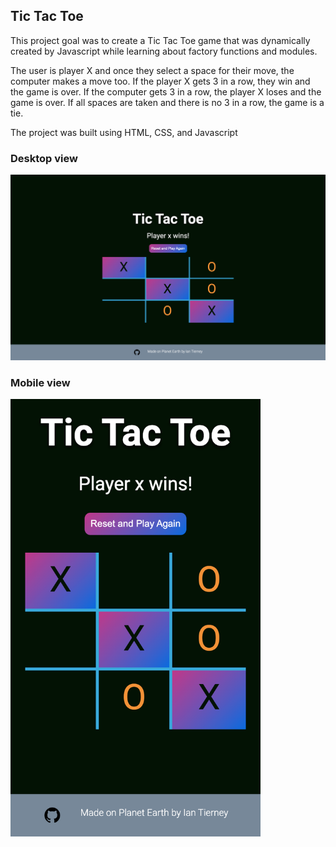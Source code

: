 ## Tic Tac Toe
This project goal was to create a Tic Tac Toe game that was dynamically created by Javascript while learning about factory functions and modules. 

The user is player X and once they select a space for their move, the computer makes a move too. If the player X gets 3 in a row, they win and the game is over. If the computer gets 3 in a row, the player X loses and the game is over. If all spaces are taken and there is no 3 in a row, the game is a tie. 

The project was built using HTML, CSS, and Javascript

### Desktop view
<img src="images/SS_tictactoe_desktop1.png" alt="desktop view screenshot" width="800">

### Mobile view
<img src="images/SS_tictactoe_mobile1.png" width="400" alt="mobile view screenshot">